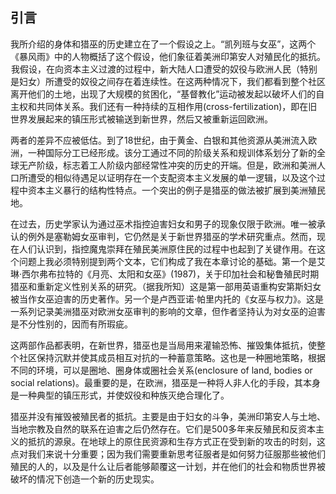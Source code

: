  

## 引言

我所介绍的身体和猎巫的历史建立在了一个假设之上。“凯列班与女巫”，这两个《暴风雨》中的人物概括了这个假设，他们象征着美洲印第安人对殖民化的抵抗。![事实上，西考拉克斯女巫并没有像凯列班那样进入拉丁美洲的革命想象中；她仍然是不可见的，就像长期以来妇女反对殖民化的斗争的样子。至于凯列班，他所代表的东西在古巴作家罗伯托·费尔南德斯·雷塔马尔(Roberto Fernandez Retamar)(1989：5—21)的一篇有影响力的文章中得到了很好的表达：我们的象征不是精灵爱丽儿……而是凯列班。这是我们这些凯列班所居住的这些岛屿上的混血儿居民特别清楚看到的东西。普洛斯彼罗入侵了这些岛屿，杀死了我们的祖先，奴役了凯列班，并教他语言，让他明白自己的身份。凯列班除了用同样的语言——今天他没有其他语言——来诅咒他，还能做什么呢……？从图帕克·阿马鲁……图桑·洛韦尔图尔、西蒙·玻利瓦尔……何塞·马蒂……菲德尔·卡斯特罗……切·格瓦拉……弗朗茨·法农——如果不是凯列班的历史和文化，那么我们的历史是什么，我们的文化是什么？（第14页）关于这个问题，也可以参见玛格丽特·保罗·约瑟夫(Margaret Paul Joseph)，她在《流亡的凯列班》(Caliban in Exile，1992)中写道：“普洛斯彼罗和凯列班因此为我们提供了殖民主义的有力隐喻。这种解释的一个分支是凯列班的抽象状态，他是历史的受害者，因为知道自己完全无能为力而感到沮丧。在拉丁美洲，这个名字以一种更积极的方式被采用，因为凯列班似乎代表了正在努力反抗精英压迫的群众。”(1992：2)](data:image/gif;base64,iVBORw0KGgoAAAANSUhEUgAAAAEAAAABCAYAAAAfFcSJAAAADUlEQVQImWNgYGBgAAAABQABh6FO1AAAAABJRU5ErkJggg==)我假设，在向资本主义过渡的过程中，新大陆人口遭受的奴役与欧洲人民（特别是妇女）所遭受的奴役之间存在着连续性。在这两种情况下，我们都看到整个社区离开他们的土地，出现了大规模的贫困化，“基督教化”运动被发起以破坏人们的自主权和共同体关系。我们还有一种持续的互相作用(cross-fertilization)，即在旧世界发展起来的镇压形式被输送到新世界，然后又被重新运回欧洲。

两者的差异不应被低估。到了18世纪，由于黄金、白银和其他资源从美洲流入欧洲，一种国际分工已经形成。该分工通过不同的阶级关系和规训体系划分了新的全球无产阶级，标志着工人阶级内部经常性冲突的历史的开端。但是，欧洲和美洲人口所遭受的相似待遇足以证明存在一个支配资本主义发展的单一逻辑，以及这个过程中资本主义暴行的结构性特点。一个突出的例子是猎巫的做法被扩展到美洲殖民地。

在过去，历史学家认为通过巫术指控迫害妇女和男子的现象仅限于欧洲。唯一被承认的例外是塞勒姆女巫审判，它仍然是关于新世界猎巫的学术研究重点。然而，现在人们认识到，指控魔鬼崇拜在殖民美洲原住民的过程中也起到了关键作用。在这个问题上我必须特别提到两个文本，它们构成了我在本章讨论的基础。第一个是艾琳·西尔弗布拉特的《月亮、太阳和女巫》(1987)，关于印加社会和秘鲁殖民时期猎巫和重新定义性别关系的研究。（据我所知）这是第一部用英语重构安第斯妇女被当作女巫迫害的历史著作。另一个是卢西亚诺·帕里内托的《女巫与权力》。这是一系列记录美洲猎巫对欧洲女巫审判的影响的文章，但作者坚持认为对女巫的迫害是不分性别的，因而有所瑕疵。

这两部作品都表明，在新世界，猎巫也是当局用来灌输恐怖、摧毁集体抵抗，使整个社区保持沉默并使其成员相互对抗的一种蓄意策略。这也是一种圈地策略，根据不同的环境，可以是圈地、圈身体或圈社会关系(enclosure of land, bodies or social relations)。最重要的是，在欧洲，猎巫是一种将人非人化的手段，其本身是一种典型的镇压形式，并使奴役和种族灭绝合理化了。

猎巫并没有摧毁被殖民者的抵抗。主要是由于妇女的斗争，美洲印第安人与土地、当地宗教及自然的联系在迫害之后仍然存在。它们是500多年来反殖民和反资本主义的抵抗的源泉。在地球上的原住民资源和生存方式正在受到新的攻击的时刻，这点对我们来说十分重要；因为我们需要重新思考征服者是如何努力征服那些被他们殖民的人的，以及是什么让后者能够颠覆这一计划，并在他们的社会和物质世界被破坏的情况下创造一个新的历史现实。